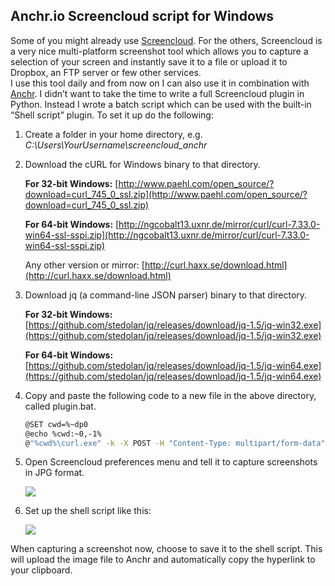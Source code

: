 ## Anchr.io Screencloud script for Windows

Some of you might already use [Screencloud](https://screencloud.net/). For the others, Screencloud is a very nice multi-platform screenshot tool which allows you to capture a selection of your screen and instantly save it to a file or upload it to Dropbox, an FTP server or few other services.  
I use this tool daily and from now on I can also use it in combination with [Anchr](https://anchr.io). I didn’t want to take the time to write a full Screencloud plugin in Python. Instead I wrote a batch script which can be used with the built-in “Shell script” plugin. To set it up do the following:

1.  Create a folder in your home directory, e.g. _C:\Users\YourUsername\screencloud_anchr_
2.  Download the cURL for Windows binary to that directory. 

    **For 32-bit Windows:** [http://www.paehl.com/open_source/?download=curl_745_0_ssl.zip](http://www.paehl.com/open_source/?download=curl_745_0_ssl.zip)

    **For 64-bit Windows:** [http://ngcobalt13.uxnr.de/mirror/curl/curl-7.33.0-win64-ssl-sspi.zip](http://ngcobalt13.uxnr.de/mirror/curl/curl-7.33.0-win64-ssl-sspi.zip)

    Any other version or mirror: [http://curl.haxx.se/download.html](http://curl.haxx.se/download.html)
3.  Download jq (a command-line JSON parser) binary to that directory.  

    **For 32-bit Windows:** [https://github.com/stedolan/jq/releases/download/jq-1.5/jq-win32.exe](https://github.com/stedolan/jq/releases/download/jq-1.5/jq-win32.exe)

    **For 64-bit Windows:** [https://github.com/stedolan/jq/releases/download/jq-1.5/jq-win64.exe](https://github.com/stedolan/jq/releases/download/jq-1.5/jq-win64.exe)
4.  Copy and paste the following code to a new file in the above directory, called plugin.bat.
    ```bash
    @SET cwd=%~dp0  
    @echo %cwd:~0,-1%  
    @"%cwd%\curl.exe" -k -X POST -H "Content-Type: multipart/form-data" -F "uploadFile=@%1" https://anchr.io/api/image | "%cwd%\jq.exe" -r .href | clipboard
    ```
5.  Open Screencloud preferences menu and tell it to capture screenshots in JPG format.  

    ![](assets/img/screencloud_1.jpg)
6.  Set up the shell script like this:  

    ![](assets/img/screencloud_2.jpg)

When capturing a screenshot now, choose to save it to the shell script. This will upload the image file to Anchr and automatically copy the hyperlink to your clipboard.